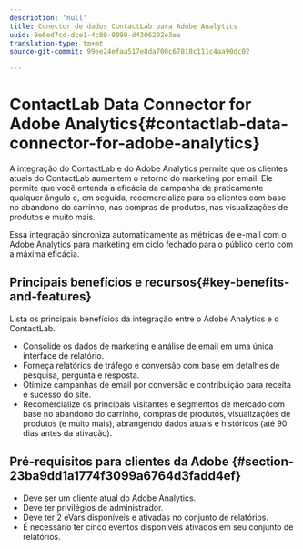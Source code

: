 ```yaml
---
description: 'null'
title: Conector de dados ContactLab para Adobe Analytics
uuid: 9e6ed7cd-dce1-4c00-9090-d4306202e3ea
translation-type: tm+mt
source-git-commit: 99ee24efaa517e8da700c67818c111c4aa90dc02

---
```



# ContactLab Data Connector for Adobe Analytics{#contactlab-data-connector-for-adobe-analytics}

A integração do ContactLab e do Adobe Analytics permite que os clientes atuais do ContactLab aumentem o retorno do marketing por email. Ele permite que você entenda a eficácia da campanha de praticamente qualquer ângulo e, em seguida, recomercialize para os clientes com base no abandono do carrinho, nas compras de produtos, nas visualizações de produtos e muito mais.

Essa integração sincroniza automaticamente as métricas de e-mail com o Adobe Analytics para marketing em ciclo fechado para o público certo com a máxima eficácia.

## Principais benefícios e recursos{#key-benefits-and-features}

Lista os principais benefícios da integração entre o Adobe Analytics e o ContactLab.

* Consolide os dados de marketing e análise de email em uma única interface de relatório.
* Forneça relatórios de tráfego e conversão com base em detalhes de pesquisa, pergunta e resposta.
* Otimize campanhas de email por conversão e contribuição para receita e sucesso do site.
* Recomercialize os principais visitantes e segmentos de mercado com base no abandono do carrinho, compras de produtos, visualizações de produtos (e muito mais), abrangendo dados atuais e históricos (até 90 dias antes da ativação).

## Pré-requisitos para clientes da Adobe {#section-23ba9dd1a1774f3099a6764d3fadd4ef}

* Deve ser um cliente atual do Adobe Analytics.
* Deve ter privilégios de administrador.
* Deve ter 2 eVars disponíveis e ativadas no conjunto de relatórios.
* É necessário ter cinco eventos disponíveis ativados em seu conjunto de relatórios.
